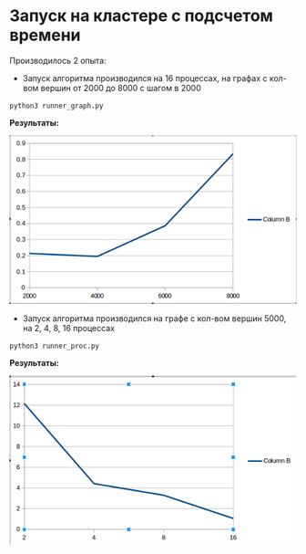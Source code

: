 Запуск на кластере c подсчетом времени
======================================

Производилось 2 опыта:

* Запуск алгоритма производился на 16 процессах, на графах с кол-вом вершин от 2000 до 8000 с шагом в 2000
```
python3 runner_graph.py
```

**Результаты:**

![](graph_diagram.png)

* Запуск алгоритма производился на графе с кол-вом вершин 5000, на 2, 4, 8, 16 процессах
```
python3 runner_proc.py
```	

**Результаты:**

![](proc_diagram.png)

